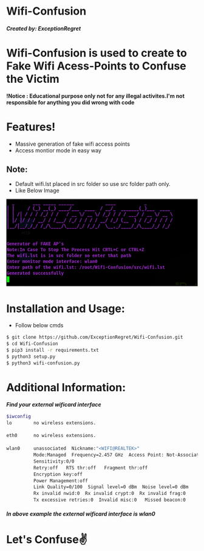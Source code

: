 # Wifi-Confusion
##### Created by: ExceptionRegret
# Wifi-Confusion is used to create to Fake Wifi Acess-Points to Confuse the Victim

  **!Notice : Educational purpose only not for any illegal activites.I'm not responsible for anything you did wrong with code**
  
# Features!

  - Massive generation of fake wifi access points
  - Access montior mode in easy way
## Note:
   - Default wifi.lst placed in src folder so use src folder path only.
   - Like Below Image
   
[![](src/image.png)]()

# Installation and Usage:

- Follow below cmds

```sh
$ git clone https://github.com/ExceptionRegret/Wifi-Confusion.git
$ cd Wifi-Confusion
$ pip3 install -r requirements.txt
$ python3 setup.py
$ python3 wifi-confusion.py
```
# Additional Information:

***Find your external wificard interface***
```sh
$iwconfig
lo        no wireless extensions.

eth0      no wireless extensions.

wlan0     unassociated  Nickname:"<WIFI@REALTEK>"
          Mode:Managed  Frequency=2.457 GHz  Access Point: Not-Associated   
          Sensitivity:0/0  
          Retry:off   RTS thr:off   Fragment thr:off
          Encryption key:off
          Power Management:off
          Link Quality=0/100  Signal level=0 dBm  Noise level=0 dBm
          Rx invalid nwid:0  Rx invalid crypt:0  Rx invalid frag:0
          Tx excessive retries:0  Invalid misc:0   Missed beacon:0
```
##### In above example the external wificard interface is wlan0

# Let's Confuse✌️
